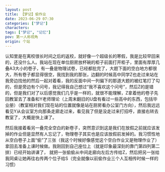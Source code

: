 ```yaml
---
layout: post
title: 【梦记】偷作业
date: 2023-06-29 07:30
categories: ["梦记"]
characters: 
tags: ["梦记", "记忆"]
pov: 第一人称视角
origin: 个站
---
```


认知里是在离校很长时间之后的返校，就好像一个超级长的寒假，我是比较早回来的，还没什么人。我站在现在单位厨房放杯碗的柜子前面打开柜子，里面有厚厚几叠A3大小的卷子，有一叠是物理试卷，已经都批完了，大题下面的空白地方都很大，所有卷子都显得很空，我找到我的那张，边翻的时候高中同学Z也走过来站在我旁边找他的然后一起对着看，我的反面中间一列偏下的那道大题的被红笔打了勾的，但是旁边有个问号，我记得我自己想过“我不喜欢这个问号”，然后Z的是错的，但是我们对了以后感觉我们几乎是一样的，就很不能理解，Z拿着他的卷子先回教室去了准备和Y老师理论（上周末翻旧的U盘有看过一些高中的东西，包括毕业册）（教室相对我们现在站的位置就像是站在厨房看办公室门方向），然后我远远看见Y从会议室方向那条走廊走过来，看见我了但是没走过来打招呼，直接右转去教室了，大概是快上课了。

然后我接着看另一叠完全空白的新卷子，突然意识到这是我们在放假之前就应该发掉的作业但是显然有人忘记了，物理卷子其实也是应该放假前发掉的。我习惯性地从空白卷子上面“偷”了三张（我这个时候好像感觉这个空白作业又是物理作业了）拿回去准备上课时候做。我刚回到自己座位上（就是印象最深刻的靠门第四列第二排）已经开始讲课了， 就把一张偷偷从中间走廊向左后方传给Z，然后把另一张给我同桌让她再往右传两个位子给S（完全就像以前偷作业三个人互相传时候一样的习惯）
